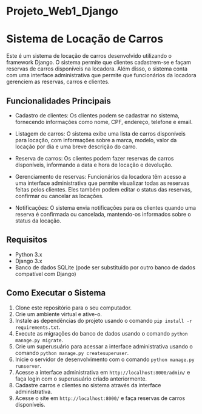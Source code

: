 # Projeto_Web1_Django

# Sistema de Locação de Carros

Este é um sistema de locação de carros desenvolvido utilizando o framework Django. O sistema permite que clientes cadastrem-se e façam reservas de carros disponíveis na locadora. Além disso, o sistema conta com uma interface administrativa que permite que funcionários da locadora gerenciem as reservas, carros e clientes.

## Funcionalidades Principais

- Cadastro de clientes: Os clientes podem se cadastrar no sistema, fornecendo informações como nome, CPF, endereço, telefone e email.

- Listagem de carros: O sistema exibe uma lista de carros disponíveis para locação, com informações sobre a marca, modelo, valor da locação por dia e uma breve descrição do carro.

- Reserva de carros: Os clientes podem fazer reservas de carros disponíveis, informando a data e hora de locação e devolução.

- Gerenciamento de reservas: Funcionários da locadora têm acesso a uma interface administrativa que permite visualizar todas as reservas feitas pelos clientes. Eles também podem editar o status das reservas, confirmar ou cancelar as locações.

- Notificações: O sistema envia notificações para os clientes quando uma reserva é confirmada ou cancelada, mantendo-os informados sobre o status da locação.

## Requisitos

- Python 3.x
- Django 3.x
- Banco de dados SQLite (pode ser substituído por outro banco de dados compatível com Django)

## Como Executar o Sistema

1. Clone este repositório para o seu computador.
2. Crie um ambiente virtual e ative-o.
3. Instale as dependências do projeto usando o comando `pip install -r requirements.txt`.
4. Execute as migrações do banco de dados usando o comando `python manage.py migrate`.
5. Crie um superusuário para acessar a interface administrativa usando o comando `python manage.py createsuperuser`.
6. Inicie o servidor de desenvolvimento com o comando `python manage.py runserver`.
7. Acesse a interface administrativa em `http://localhost:8000/admin/` e faça login com o superusuário criado anteriormente.
8. Cadastre carros e clientes no sistema através da interface administrativa.
9. Acesse o site em `http://localhost:8000/` e faça reservas de carros disponíveis.

